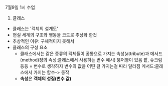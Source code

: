 7월9일 1시 수업
1) 클래스
 - 클래스는 '객체의 설계도'
 - 현실 세계의 구조와 행동을 코드로 추상화 한것
 - 추상적인 이유: 구체적이지 못해서
 - 클래스의 구성 요소
   - 클래스에서는 같은 종류의 객체들이 공통으로 가지는 속성(attribute)과 메서드(method)정의
    속성:클래스에서 사용하는 변수
     예시) 붕어빵이 있음 팥, 슈크림 등등 = 변수로 생각하자 
     변수의 값을 어떤 걸 가지는걸 따라 달라짐
    메서드:클래스에서 가지는 함수-> 동작
   - **속성**은 **객체의 성질(변수 값)**